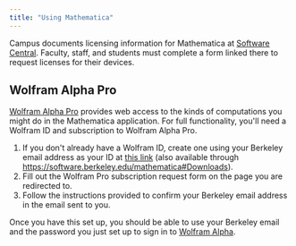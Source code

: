 ```yaml
---
title: "Using Mathematica"
---
```

Campus documents licensing information for Mathematica at [Software
Central](https://software.berkeley.edu/mathematica). Faculty, staff, and
students must complete a form linked there to request licenses for their
devices.

## Wolfram Alpha Pro

[Wolfram Alpha Pro](http://www.wolframalpha.com) provides web access to
the kinds of computations you might do in the Mathematica application.
For full functionality, you'll need a Wolfram ID and subscription to
Wolfram Alpha Pro.

1.  If you don't already have a Wolfram ID, create one using your
    Berkeley email address as your ID at [this
    link](https://user.wolfram.com/portal/requestAK/6984324ef82fc06b6e14e27062c95ca8949aa92d) (also
    available through
    <a href="https://software.berkeley.edu/mathematica#Downloads"
    target="_blank">https://software.berkeley.edu/mathematica#Downloads</a>).
2.  Fill out the Wolfram Pro subscription request form on the page you
    are redirected to.
3.  Follow the instructions provided to confirm your Berkeley email
    address in the email sent to you.

Once you have this set up, you should be able to use your Berkeley email
and the password you just set up to sign in to [Wolfram
Alpha](http://www.wolframalpha.com).

 
